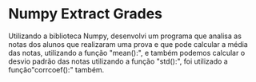 # Numpy Extract Grades
Utilizando a biblioteca Numpy, desenvolvi um programa que analisa as notas dos alunos que realizaram uma prova e que pode calcular a média das notas, utilizando a função "mean():", e também podemos calcular o desvio padrão das notas utilizando a função "std():", foi utilizado a função"corrcoef():" também.
